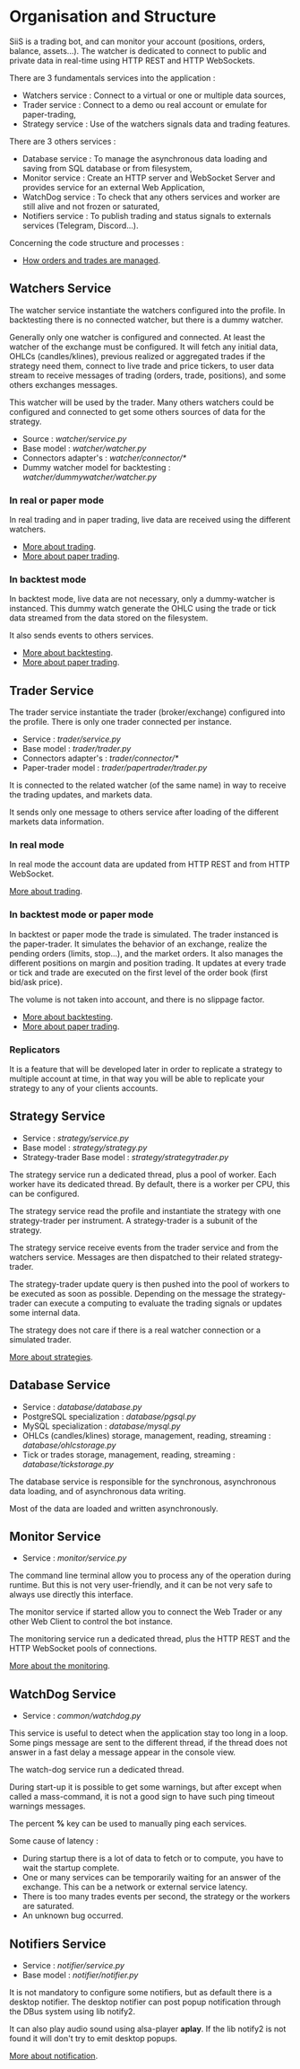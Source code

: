 # Organisation and Structure #

SiiS is a trading bot, and can monitor your account (positions, orders, balance, assets...).
The watcher is dedicated to connect to public and private data in real-time using HTTP REST and HTTP WebSockets.

There are 3 fundamentals services into the application :
* Watchers service : Connect to a virtual or one or multiple data sources,
* Trader service : Connect to a demo ou real account or emulate for paper-trading,
* Strategy service : Use of the watchers signals data and trading features.

There are 3 others services :
* Database service : To manage the asynchronous data loading and saving from SQL database or from filesystem,
* Monitor service : Create an HTTP server and WebSocket Server and provides service for an external Web Application,
* WatchDog service : To check that any others services and worker are still alive and not frozen or saturated,
* Notifiers service : To publish trading and status signals to externals services (Telegram, Discord...).

Concerning the code structure and processes :
* [How orders and trades are managed](tradeprocess.md).

## Watchers Service ##

The watcher service instantiate the watchers configured into the profile. In backtesting there is no connected watcher, 
but there is a dummy watcher.

Generally only one watcher is configured and connected. At least the watcher of the exchange must be configured.
It will fetch any initial data, OHLCs (candles/klines), previous realized or aggregated trades if the strategy need them, 
connect to live trade and price tickers, to user data stream to receive messages of trading (orders, trade, positions), 
and some others exchanges messages.

This watcher will be used by the trader. Many others watchers could be configured and connected to get some others sources 
of data for the strategy.

* Source : _watcher/service.py_
* Base model : _watcher/watcher.py_
* Connectors adapter's : _watcher/connector/*_
* Dummy watcher model for backtesting : _watcher/dummywatcher/watcher.py_

### In real or paper mode ###

In real trading and in paper trading, live data are received using the different watchers.

* [More about trading](../trading.md).
* [More about paper trading](../papermode/index.md).

### In backtest mode ###

In backtest mode, live data are not necessary, only a dummy-watcher is instanced. This dummy watch 
generate the OHLC using the trade or tick data streamed from the data stored on the filesystem.

It also sends events to others services.

* [More about backtesting](../backtesting/index.md).
* [More about paper trading](../papermode/index.md).

## Trader Service ##

The trader service instantiate the trader (broker/exchange) configured into the profile.
There is only one trader connected per instance.

* Service : _trader/service.py_
* Base model : _trader/trader.py_
* Connectors adapter's : _trader/connector/*_
* Paper-trader model : _trader/papertrader/trader.py_

It is connected to the related watcher (of the same name) in way to receive the trading updates,
and markets data.

It sends only one message to others service after loading of the different markets data information. 

### In real mode ###

In real mode the account data are updated from HTTP REST and from HTTP WebSocket.

[More about trading](../trading.md).

### In backtest mode or paper mode ###

In backtest or paper mode the trade is simulated. The trader instanced is the paper-trader. It simulates the behavior of 
an exchange, realize the pending orders (limits, stop...), and the market orders. It also manages the different 
positions on margin and position trading. It updates at every trade or tick and trade are executed on the first level of 
the order book (first bid/ask price).

The volume is not taken into account, and there is no slippage factor. 

* [More about backtesting](../backtesting/index.md).
* [More about paper trading](../papermode/index.md).

### Replicators ###

It is a feature that will be developed later in order to replicate a strategy to multiple account at time,
in that way you will be able to replicate your strategy to any of your clients accounts.

## Strategy Service ##

* Service : _strategy/service.py_
* Base model : _strategy/strategy.py_
* Strategy-trader Base model : _strategy/strategytrader.py_

The strategy service run a dedicated thread, plus a pool of worker. Each worker have its dedicated thread.
By default, there is a worker per CPU, this can be configured.

The strategy service read the profile and instantiate the strategy with one strategy-trader per instrument.
A strategy-trader is a subunit of the strategy.

The strategy service receive events from the trader service and from the watchers service.
Messages are then dispatched to their related strategy-trader.

The strategy-trader update query is then pushed into the pool of workers to be executed as soon as possible.
Depending on the message the strategy-trader can execute a computing to evaluate the trading signals or updates some 
internal data.

The strategy does not care if there is a real watcher connection or a simulated trader.

[More about strategies](../strategies/index.md).

## Database Service ##

* Service : _database/database.py_
* PostgreSQL specialization : _database/pgsql.py_
* MySQL specialization : _database/mysql.py_
* OHLCs (candles/klines) storage, management, reading, streaming : _database/ohlcstorage.py_
* Tick or trades storage, management, reading, streaming : _database/tickstorage.py_

The database service is responsible for the synchronous, asynchronous data loading, and of asynchronous data writing.

Most of the data are loaded and written asynchronously.

## Monitor Service ##

* Service : _monitor/service.py_

The command line terminal allow you to process any of the operation during runtime.
But this is not very user-friendly, and it can be not very safe to always use directly this interface.

The monitor service if started allow you to connect the Web Trader or any other Web Client to
control the bot instance.

The monitoring service run a dedicated thread, plus the HTTP REST and the HTTP WebSocket pools of connections.

[More about the monitoring](../monitor/index.md).

## WatchDog Service ##

* Service : _common/watchdog.py_

This service is useful to detect when the application stay too long in a loop.
Some pings message are sent to the different thread, if the thread does not answer in a 
fast delay a message appear in the console view.

The watch-dog service run a dedicated thread.

During start-up it is possible to get some warnings, but after except when called a mass-command,
it is not a good sign to have such ping timeout warnings messages.

The percent **%** key can be used to manually ping each services.

Some cause of latency : 
* During startup there is a lot of data to fetch or to compute, you have to wait the startup complete.
* One or many services can be temporarily waiting for an answer of the exchange. This can be a network or external service latency.
* There is too many trades events per second, the strategy or the workers are saturated.
* An unknown bug occurred.

## Notifiers Service ##

* Service : _notifier/service.py_
* Base model : _notifier/notifier.py_

It is not mandatory to configure some notifiers, but as default there is a desktop notifier.
The desktop notifier can post popup notification through the DBus system using lib notify2.

It can also play audio sound using alsa-player **aplay**. If the lib notify2 is not found it will
don't try to emit desktop popups.

[More about notification](../notifiers/index.md).
